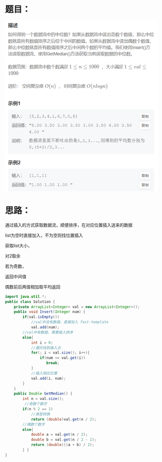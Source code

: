 # 题目：

![](https://github.com/SaoDiSengA/forWork/blob/master/images/数据流中的中位数.png)

# 思路：

通过插入的方式获取数据流，顺便排序，在对应位置插入送来的数据

list为空时直接加入，不为空则找位置插入

获取list大小，

对2取余

若为奇数，

返回中间值

偶数前后两值相加取平均返回

```java
import java.util.*;
public class Solution {
    private ArrayList<Integer> val = new ArrayList<Integer>();
    public void Insert(Integer num) {
        if(val.isEmpty())
            //val中没有数据，直接加入 fast-template
            val.add(num);
        //val中有数据，需要插入排序
        else{
            int i = 0;
            //遍历找到插入点
            for(; i < val.size(); i++){
                if(num <= val.get(i))
                   break;
            }
            //插入相应位置
            val.add(i, num);
        }
    }
    public Double GetMedian() {
        int n = val.size();
         //奇数个数字
        if(n % 2 == 1)
            //类型转换
            return (double)val.get(n / 2);
        //偶数个数字
        else{
            double a = val.get(n / 2);
            double b = val.get(n / 2 - 1);
            return (double)((a + b) / 2);
        } }
}
```


